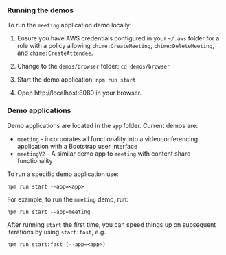 ### Running the demos

To run the `meeting` application demo locally:

1. Ensure you have AWS credentials configured in your `~/.aws` folder for a role with a policy allowing `chime:CreateMeeting`, `chime:DeleteMeeting`, and `chime:CreateAttendee`.

2. Change to the `demos/browser` folder: `cd demos/browser`

3. Start the demo application: `npm run start`

4. Open http://localhost:8080 in your browser.

### Demo applications

Demo applications are located in the `app` folder. Current demos are:

* `meeting` - incorporates all functionality into a videoconferencing application with a Bootstrap user interface
* `meetingV2` - A similar demo app to `meeting` with content share functionality 

To run a specific demo application use:

```
npm run start --app=<app>
```

For example, to run the `meeting` demo, run:

```
npm run start --app=meeting
```

After running `start` the first time, you can speed things up on subsequent iterations by using `start:fast`, e.g.

```
npm run start:fast (--app=<app>)
```
